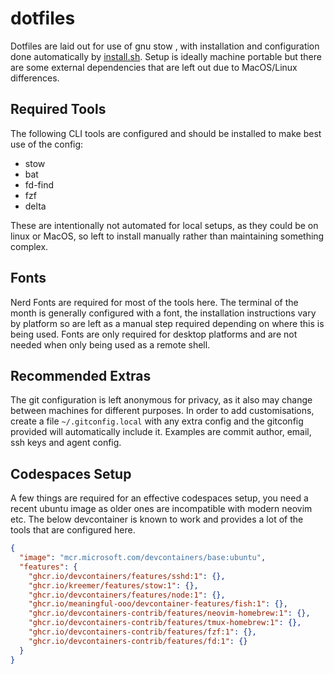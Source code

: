 # dotfiles

Dotfiles are laid out for use of gnu stow , with installation and configuration done automatically
by [install.sh](./install.sh). Setup is ideally machine portable but there are some external
dependencies that are left out due to MacOS/Linux differences.

## Required Tools

The following CLI tools are configured and should be installed to make best use of the config:

* stow
* bat
* fd-find
* fzf
* delta

These are intentionally not automated for local setups, as they could be on linux or MacOS, so left
to install manually rather than maintaining something complex.

## Fonts

Nerd Fonts are required for most of the tools here. The terminal of the month is generally configured with a font,
the installation instructions vary by platform so are left as a manual step required depending
on where this is being used. Fonts are only required for desktop platforms and are not needed
when only being used as a remote shell.


## Recommended Extras

The git configuration is left anonymous for privacy, as it also may change between machines for different
purposes. In order to add customisations, create a file `~/.gitconfig.local` with any extra config and the
gitconfig provided will automatically include it. Examples are commit author, email, ssh keys and agent config.


## Codespaces Setup

A few things are required for an effective codespaces setup, you need a recent ubuntu image as older ones
are incompatible with modern neovim etc. The below devcontainer is known to work and provides a lot of
the tools that are configured here.

```json
{
  "image": "mcr.microsoft.com/devcontainers/base:ubuntu",
  "features": {
    "ghcr.io/devcontainers/features/sshd:1": {},
    "ghcr.io/kreemer/features/stow:1": {},
    "ghcr.io/devcontainers/features/node:1": {},
    "ghcr.io/meaningful-ooo/devcontainer-features/fish:1": {},
    "ghcr.io/devcontainers-contrib/features/neovim-homebrew:1": {},
    "ghcr.io/devcontainers-contrib/features/tmux-homebrew:1": {},
    "ghcr.io/devcontainers-contrib/features/fzf:1": {},
    "ghcr.io/devcontainers-contrib/features/fd:1": {}
  }
}
```
